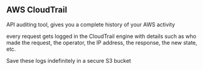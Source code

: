 ## AWS CloudTrail
API auditing tool, gives you a complete history of your AWS activity

every request gets logged in the CloudTrail engine with details such as who made the request, the operator, the IP address, the response, the new state, etc.

Save these logs indefinitely in a secure S3 bucket